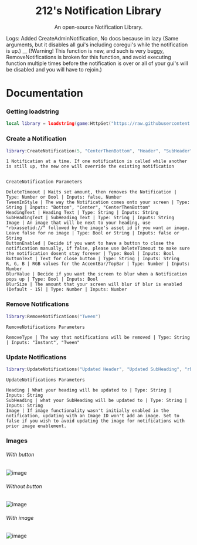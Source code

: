 <h1 align="center">
  212's Notification Library
</h1>

<p align="center">
  An open-source Notification Library.
</p>

Logs: Added CreateAdminNotification, No docs because im lazy (Same arguments, but it disables all gui's including coregui's while the notification is up.) 
__
(!Warning! This function is new, and such is very buggy, RemoveNotifications is broken for this function, and avoid executing function multiple times before the notification is over or all of your gui's will be disabled and you will have to rejoin.)


# Documentation
### Getting loadstring
```lua
local library = loadstring(game:HttpGet("https://raw.githubusercontent.com/biggaboy212/212-s-Notification-Library/main/Source"))()
```


### Create a Notification
```lua
library:CreateNotification(5, "CenterThenBottom", "Header", "SubHeader", false, true, "Ok", 50,50,200, true, 15)
```

	1 Notification at a time. If one notification is called while another is still up, the new one will override the existing notification

	
	CreateNotification Parameters
	
	DeleteTimeout | Waits set amount, then removes the Notification | Type: Number or Bool | Inputs: false, Number
	TweenInStyle | The way the Notification comes onto your screen | Type: String | Inputs: "Bottom", "Center", "CenterThenBottom"
	HeadingText | Heading Text | Type: String | Inputs: String
	SubHeadingText | SubHeading Text | Type: String | Inputs: String
	Image | An image that will be next to your heading, use "rbxassetid://" followed by the image's asset id if you want an image. Leave false for no image | Type: Bool or String | Inputs: false or String
	ButtonEnabled | Decide if you want to have a button to close the notification manually, if false, please use DeleteTimeout to make sure the notification dosent stay forever | Type: Bool | Inputs: Bool
	ButtonText | Text for close button | Type: String | Inputs: String
	R, G, B | RGB values for the AccentBar/TopBar | Type: Number | Inputs: Number
	BlurValue | Decide if you want the screen to blur when a Notification pops up | Type: Bool | Inputs: Bool
	BlurSize | The amount that your screen will blur if blur is enabled (Default - 15) | Type: Number | Inputs: Number


### Remove Notifications
```lua
library:RemoveNotifications("Tween")
```

	RemoveNotifications Parameters
	
	RemoveType | The way that notifications will be removed | Type: String | Inputs: "Instant", "Tween"

 
### Update Notifications
```lua
library:UpdateNotifications("Updated Header", "Updated SubHeading", "rbxasset://textures/ui/GuiImagePlaceholder.png", 200,50,50)
```

	UpdateNotifications Parameters
	
	Heading | What your heading will be updated to | Type: String | Inputs: String
	SubHeading | what your SubHeading will be updated to | Type: String | Inputs: String
	Image | If image functionality wasn't initially enabled in the notification, updating with an Image ID won't add an image. Set to false if you wish to avoid updating the image for notifications with prior image enablement.



### Images

###### With button
![image](https://github.com/biggaboy212/212-s-Notification-Library/assets/75142294/07849c20-af2e-4955-bbc2-bc9fc41454c6)

###### Without button
![image](https://github.com/biggaboy212/212-s-Notification-Library/assets/75142294/b4f601cd-81be-4c7b-b14d-0249ed68af38)

###### With image
![image](https://github.com/biggaboy212/212-s-Notification-Library/assets/75142294/d14c729d-7fcb-4056-b8c2-a9e243a530ac)
